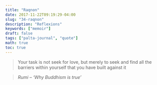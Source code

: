 ```yaml
---
title: "Raqnon"
date: 2017-11-22T09:19:29-04:00
slug: "34-raqnon"
description: "Reflexions"
keywords: ["memoir"]
draft: false
tags: ["palta-journal", "quote"]
math: true
toc: true
---
```

> Your task is not seek for love, but merely to seek and find all the barriers within yourself that you have built against it

> <cite>Rumi – ‘Why Buddhism is true’</cite>


